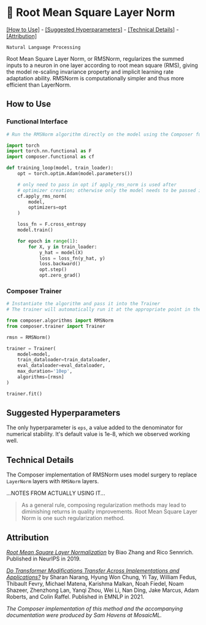 # 🦷 Root Mean Square Layer Norm

[\[How to Use\]](#how-to-use) - [\[Suggested Hyperparameters\]](#suggested-hyperparameters) - [\[Technical Details\]](#technical-details) - [\[Attribution\]](#attribution)

 `Natural Language Processing`

Root Mean Square Layer Norm, or RMSNorm, regularizes the summed inputs to a neuron in one layer according to root mean square (RMS), giving the model re-scaling invariance property and implicit learning rate adaptation ability. RMSNorm is computationally simpler and thus more efficient than LayerNorm.


## How to Use

### Functional Interface

```python
# Run the RMSNorm algorithm directly on the model using the Composer functional API

import torch
import torch.nn.functional as F
import composer.functional as cf

def training_loop(model, train_loader):
    opt = torch.optim.Adam(model.parameters())

    # only need to pass in opt if apply_rms_norm is used after
    # optimizer creation; otherwise only the model needs to be passed in
    cf.apply_rms_norm(
        model,
        optimizers=opt
    )

    loss_fn = F.cross_entropy
    model.train()

    for epoch in range(1):
        for X, y in train_loader:
            y_hat = model(X)
            loss = loss_fn(y_hat, y)
            loss.backward()
            opt.step()
            opt.zero_grad()
```

### Composer Trainer

<!--pytest.mark.gpu-->
<!--
```python
from torch.utils.data import DataLoader
from tests.common import RandomClassificationDataset, SimpleModel

model = SimpleModel()
train_dataloader = DataLoader(RandomClassificationDataset())
eval_dataloader = DataLoader(RandomClassificationDataset())
```
-->
<!--pytest-codeblocks:cont-->
```python
# Instantiate the algorithm and pass it into the Trainer
# The trainer will automatically run it at the appropriate point in the training loop

from composer.algorithms import RMSNorm
from composer.trainer import Trainer

rmsn = RMSNorm()

trainer = Trainer(
    model=model,
    train_dataloader=train_dataloader,
    eval_dataloader=eval_dataloader,
    max_duration='10ep',
    algorithms=[rmsn]
)

trainer.fit()
```

## Suggested Hyperparameters

The only hyperparameter is `eps`, a value added to the denominator for numerical stability. It's default value is 1e-8, which we observed working well.

## Technical Details

The Composer implementation of RMSNorm uses model surgery to replace `LayerNorm` layers with `RMSNorm` layers.

...NOTES FROM ACTUALLY USING IT...

> As a general rule, composing regularization methods may lead to diminishing returns in quality improvements. Root Mean Square Layer Norm is one such regularization method.


## Attribution

[*Root Mean Square Layer Normalization*](https://arxiv.org/abs/1910.07467) by Biao Zhang and Rico Sennrich. Published in NeurIPS in 2019.

[*Do Transformer Modifications Transfer Across Implementations and Applications?*](https://arxiv.org/abs/2102.11972) by Sharan Narang, Hyung Won Chung, Yi Tay, William Fedus, Thibault Fevry, Michael Matena, Karishma Malkan, Noah Fiedel, Noam Shazeer, Zhenzhong Lan, Yanqi Zhou, Wei Li, Nan Ding, Jake Marcus, Adam Roberts, and Colin Raffel. Published in EMNLP in 2021.

*The Composer implementation of this method and the accompanying documentation were produced by Sam Havens at MosaicML.*
